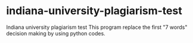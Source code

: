 # indiana-university-plagiarism-test
Indiana university plagiarism test
This program replace the first "7 words" decision making by using python codes.
